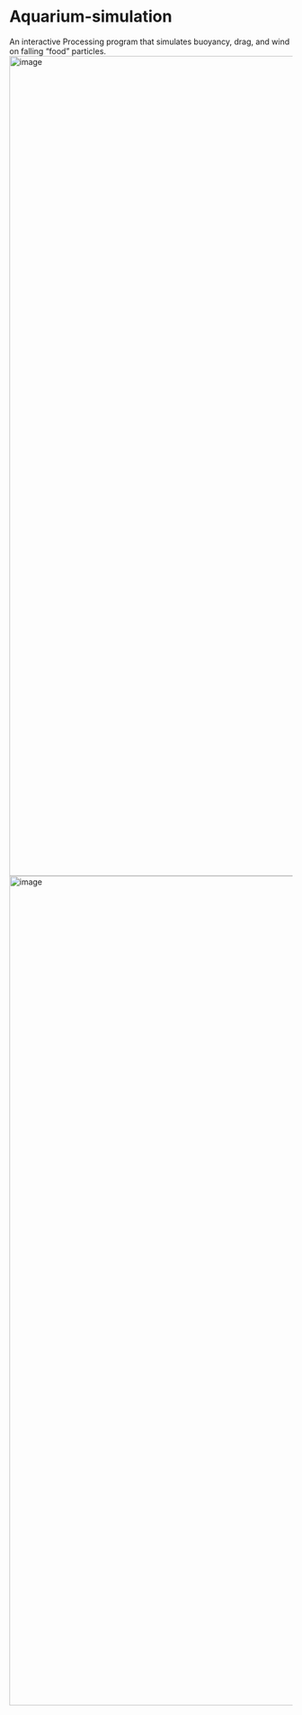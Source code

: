 # Aquarium-simulation
An interactive Processing program that simulates buoyancy, drag, and wind on falling “food” particles.
<img width="2539" height="1455" alt="image" src="https://github.com/user-attachments/assets/73a60bc4-5bfa-46e7-815d-45d0826275fe" />
<img width="2547" height="1472" alt="image" src="https://github.com/user-attachments/assets/ec5980d4-f7b3-4a08-92c9-e4ac9c16c5fe" />
